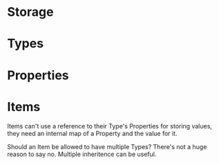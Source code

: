 # Storage


# Types


# Properties


# Items
Items can't use a reference to their Type's Properties for storing values, they need an internal map of a Property and the value for it.

Should an Item be allowed to have multiple Types? There's not a huge reason to say no. Multiple inheritence can be useful.